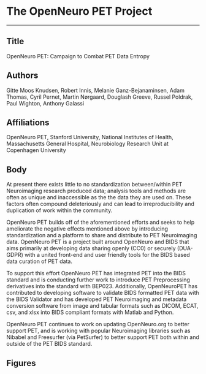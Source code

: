 # The OpenNeuro PET Project

---
## Title

OpenNeuro PET: Campaign to Combat PET Data Entropy

## Authors

Gitte Moos Knudsen, Robert Innis, Melanie Ganz-Bejanaminsen, Adam Thomas, Cyril Pernet, Martin Nørgaard, Douglash Greeve,
Russel Poldrak, Paul Wighton, Anthony Galassi

## Affiliations

OpenNeuro PET, Stanford University, National Institutes of Health, Massachusetts General Hospital, 
Neurobiology Research Unit at Copenhagen University

## Body
At present there exists little to no standardization between/within PET Neuroimaging research produced data; 
analysis tools and methods are often as unique and inaccessible as the the data they are used on. 
These factors often compound deleteriously and can lead to irreproducibility and duplication of work within the 
community.

OpenNeuro PET builds off of the aforementioned efforts and seeks to help ameliorate the negative effects 
mentioned above by introducing standardization and a platform to share and distribute to PET Neuroimaging data. 
OpenNeuro PET is a project built around OpenNeuro and BIDS that aims primarily at developing data sharing openly 
(CC0) or securely (DUA-GDPR) with a united front-end and user friendly tools for the BIDS based data curation of 
PET data. 

To support this effort OpenNeuro PET has integrated PET into the BIDS standard and is 
conducting further work to introduce PET Preprocessing derivatives into the standard with BEP023. 
Additionally, OpenNeuroPET has contributed to developing software to validate BIDS formatted PET data with 
the BIDS Validator and has developed PET Neuroimaging and metadata conversion software from image and tabular 
formats such as DICOM, ECAT, csv, and xlsx into BIDS compliant formats with Matlab and Python.

OpenNeuro PET continues to work on updating OpenNeuro.org to better support PET, and is working with popular 
Neuroimaging libraries such as Nibabel and Freesurfer (via PetSurfer) to better support PET both
within and outside of the PET BIDS standard.

## Figures